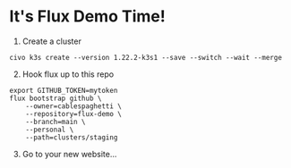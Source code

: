 # It's Flux Demo Time!



1. Create a cluster
```
civo k3s create --version 1.22.2-k3s1 --save --switch --wait --merge
```

2. Hook flux up to this repo
```
export GITHUB_TOKEN=mytoken
flux bootstrap github \
    --owner=cablespaghetti \
    --repository=flux-demo \
    --branch=main \
    --personal \
    --path=clusters/staging
```

3. Go to your new website...
